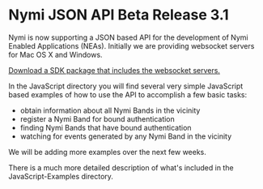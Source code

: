 # Nymi JSON API Beta Release 3.1

Nymi is now supporting a JSON based API for the development of Nymi Enabled Applications (NEAs). Initially we are providing websocket servers for Mac OS X and Windows.

[Download a SDK package that includes the websocket servers.](https://www.nymi.com/dev)

In the JavaScript directory you will find several very simple JavaScript based examples of how to use the API to accomplish a few basic tasks:

* obtain information about all Nymi Bands in the vicinity
* register a Nymi Band for bound authentication
* finding Nymi Bands that have bound authentication
* watching for events generated by any Nymi Band in the vicinity

We will be adding more examples over the next few weeks.

There is a much more detailed description of what's included in the JavaScript-Examples directory.
